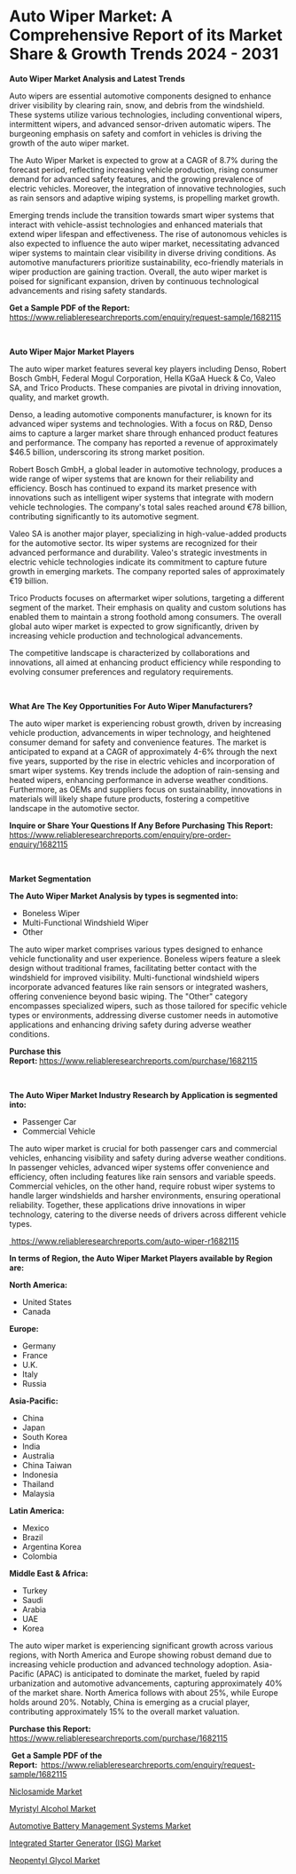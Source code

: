 <p><h1>Auto Wiper Market: A Comprehensive Report of its Market Share & Growth Trends 2024 - 2031</h1></p><p><strong>Auto Wiper Market Analysis and Latest Trends</strong></p>
<p><p>Auto wipers are essential automotive components designed to enhance driver visibility by clearing rain, snow, and debris from the windshield. These systems utilize various technologies, including conventional wipers, intermittent wipers, and advanced sensor-driven automatic wipers. The burgeoning emphasis on safety and comfort in vehicles is driving the growth of the auto wiper market.</p><p>The Auto Wiper Market is expected to grow at a CAGR of 8.7% during the forecast period, reflecting increasing vehicle production, rising consumer demand for advanced safety features, and the growing prevalence of electric vehicles. Moreover, the integration of innovative technologies, such as rain sensors and adaptive wiping systems, is propelling market growth. </p><p>Emerging trends include the transition towards smart wiper systems that interact with vehicle-assist technologies and enhanced materials that extend wiper lifespan and effectiveness. The rise of autonomous vehicles is also expected to influence the auto wiper market, necessitating advanced wiper systems to maintain clear visibility in diverse driving conditions. As automotive manufacturers prioritize sustainability, eco-friendly materials in wiper production are gaining traction. Overall, the auto wiper market is poised for significant expansion, driven by continuous technological advancements and rising safety standards.</p></p>
<p><strong>Get a Sample PDF of the Report:&nbsp;</strong> <a href="https://www.reliableresearchreports.com/enquiry/request-sample/1682115?utm_campaign=114&utm_medium=2&utm_source=Github&utm_content=ia&utm_term=11122024&utm_id=auto-wiper">https://www.reliableresearchreports.com/enquiry/request-sample/1682115</a></p>
<p>&nbsp;</p>
<p><strong>Auto Wiper Major Market Players</strong></p>
<p><p>The auto wiper market features several key players including Denso, Robert Bosch GmbH, Federal Mogul Corporation, Hella KGaA Hueck & Co, Valeo SA, and Trico Products. These companies are pivotal in driving innovation, quality, and market growth.</p><p>Denso, a leading automotive components manufacturer, is known for its advanced wiper systems and technologies. With a focus on R&D, Denso aims to capture a larger market share through enhanced product features and performance. The company has reported a revenue of approximately $46.5 billion, underscoring its strong market position.</p><p>Robert Bosch GmbH, a global leader in automotive technology, produces a wide range of wiper systems that are known for their reliability and efficiency. Bosch has continued to expand its market presence with innovations such as intelligent wiper systems that integrate with modern vehicle technologies. The company's total sales reached around €78 billion, contributing significantly to its automotive segment.</p><p>Valeo SA is another major player, specializing in high-value-added products for the automotive sector. Its wiper systems are recognized for their advanced performance and durability. Valeo's strategic investments in electric vehicle technologies indicate its commitment to capture future growth in emerging markets. The company reported sales of approximately €19 billion.</p><p>Trico Products focuses on aftermarket wiper solutions, targeting a different segment of the market. Their emphasis on quality and custom solutions has enabled them to maintain a strong foothold among consumers. The overall global auto wiper market is expected to grow significantly, driven by increasing vehicle production and technological advancements.</p><p>The competitive landscape is characterized by collaborations and innovations, all aimed at enhancing product efficiency while responding to evolving consumer preferences and regulatory requirements.</p></p>
<p>&nbsp;</p>
<p><strong>What Are The Key Opportunities For Auto Wiper Manufacturers?</strong></p>
<p><p>The auto wiper market is experiencing robust growth, driven by increasing vehicle production, advancements in wiper technology, and heightened consumer demand for safety and convenience features. The market is anticipated to expand at a CAGR of approximately 4-6% through the next five years, supported by the rise in electric vehicles and incorporation of smart wiper systems. Key trends include the adoption of rain-sensing and heated wipers, enhancing performance in adverse weather conditions. Furthermore, as OEMs and suppliers focus on sustainability, innovations in materials will likely shape future products, fostering a competitive landscape in the automotive sector.</p></p>
<p><strong>Inquire or Share Your Questions If Any Before Purchasing This Report:</strong> <a href="https://www.reliableresearchreports.com/enquiry/pre-order-enquiry/1682115?utm_campaign=114&utm_medium=2&utm_source=Github&utm_content=ia&utm_term=11122024&utm_id=auto-wiper">https://www.reliableresearchreports.com/enquiry/pre-order-enquiry/1682115</a></p>
<p>&nbsp;</p>
<p><strong>Market Segmentation</strong></p>
<p><strong>The Auto Wiper Market Analysis by types is segmented into:</strong></p>
<p><ul><li>Boneless Wiper</li><li>Multi-Functional Windshield Wiper</li><li>Other</li></ul></p>
<p><p>The auto wiper market comprises various types designed to enhance vehicle functionality and user experience. Boneless wipers feature a sleek design without traditional frames, facilitating better contact with the windshield for improved visibility. Multi-functional windshield wipers incorporate advanced features like rain sensors or integrated washers, offering convenience beyond basic wiping. The "Other" category encompasses specialized wipers, such as those tailored for specific vehicle types or environments, addressing diverse customer needs in automotive applications and enhancing driving safety during adverse weather conditions.</p></p>
<p><strong>Purchase this Report:&nbsp;</strong><a href="https://www.reliableresearchreports.com/purchase/1682115?utm_campaign=114&utm_medium=2&utm_source=Github&utm_content=ia&utm_term=11122024&utm_id=auto-wiper">https://www.reliableresearchreports.com/purchase/1682115</a></p>
<p>&nbsp;</p>
<p><strong>The Auto Wiper Market Industry Research by Application is segmented into:</strong></p>
<p><ul><li>Passenger Car</li><li>Commercial Vehicle</li></ul></p>
<p><p>The auto wiper market is crucial for both passenger cars and commercial vehicles, enhancing visibility and safety during adverse weather conditions. In passenger vehicles, advanced wiper systems offer convenience and efficiency, often including features like rain sensors and variable speeds. Commercial vehicles, on the other hand, require robust wiper systems to handle larger windshields and harsher environments, ensuring operational reliability. Together, these applications drive innovations in wiper technology, catering to the diverse needs of drivers across different vehicle types.</p></p>
<p><a href="https://www.reliableresearchreports.com/auto-wiper-r1682115?utm_campaign=114&utm_medium=2&utm_source=Github&utm_content=ia&utm_term=11122024&utm_id=auto-wiper">&nbsp;https://www.reliableresearchreports.com/auto-wiper-r1682115</a></p>
<p><strong>In terms of Region, the Auto Wiper Market Players available by Region are:</strong></p>
<p>
    <p> <strong> North America: </strong>
        <ul>
            <li>United States</li>
            <li>Canada</li>
        </ul>
        </p> 
    <p> <strong> Europe: </strong>
        <ul>
            <li>Germany</li>
            <li>France</li>
            <li>U.K.</li>
            <li>Italy</li>
            <li>Russia</li>
        </ul>
        </p> 
    <p> <strong> Asia-Pacific: </strong>
        <ul>
            <li>China</li>
            <li>Japan</li>
            <li>South Korea</li>
            <li>India</li>
            <li>Australia</li>
            <li>China Taiwan</li>
            <li>Indonesia</li>
            <li>Thailand</li>
            <li>Malaysia</li>
        </ul>
        </p> 
    <p> <strong> Latin America: </strong>
        <ul>
            <li>Mexico</li>
            <li>Brazil</li>
            <li>Argentina Korea</li>
            <li>Colombia</li>
        </ul>
        </p> 
    <p> <strong> Middle East & Africa: </strong>
        <ul>
            <li>Turkey</li>
            <li>Saudi</li>
            <li>Arabia</li>
            <li>UAE</li>
            <li>Korea</li>
        </ul>
    </p>
    </p>
<p><p>The auto wiper market is experiencing significant growth across various regions, with North America and Europe showing robust demand due to increasing vehicle production and advanced technology adoption. Asia-Pacific (APAC) is anticipated to dominate the market, fueled by rapid urbanization and automotive advancements, capturing approximately 40% of the market share. North America follows with about 25%, while Europe holds around 20%. Notably, China is emerging as a crucial player, contributing approximately 15% to the overall market valuation.</p></p>
<p><strong>Purchase this Report: </strong><a href="https://www.reliableresearchreports.com/purchase/1682115?utm_campaign=114&utm_medium=2&utm_source=Github&utm_content=ia&utm_term=11122024&utm_id=auto-wiper">https://www.reliableresearchreports.com/purchase/1682115</a></p>
<p>&nbsp;<strong>Get a Sample PDF of the Report:&nbsp;&nbsp;</strong><a href="https://www.reliableresearchreports.com/enquiry/request-sample/1682115?utm_campaign=114&utm_medium=2&utm_source=Github&utm_content=ia&utm_term=11122024&utm_id=auto-wiper">https://www.reliableresearchreports.com/enquiry/request-sample/1682115</a></p>
<p><strong></strong></p>
<p><p><a href="https://www.linkedin.com/pulse/late-mark-research-ceirf?utm_campaign=114&utm_medium=2&utm_source=Github&utm_content=ia&utm_term=11122024&utm_id=auto-wiper">Niclosamide Market</a></p><p><a href="https://www.linkedin.com/pulse/myristyl-alcohol-market-evolution-future-outlook-forecasting-pulkc?utm_campaign=114&utm_medium=2&utm_source=Github&utm_content=ia&utm_term=11122024&utm_id=auto-wiper">Myristyl Alcohol Market</a></p><p><a href="https://github.com/MonroeBullock54/Market-Research-Report-List-1/blob/main/automotive-battery-management-systems-market.md?utm_campaign=114&utm_medium=2&utm_source=Github&utm_content=ia&utm_term=11122024&utm_id=auto-wiper">Automotive Battery Management Systems Market</a></p><p><a href="https://github.com/rahu1506/Market-Research-Report-List-6/blob/main/integrated-starter-generator-isg-market.md?utm_campaign=114&utm_medium=2&utm_source=Github&utm_content=ia&utm_term=11122024&utm_id=auto-wiper">Integrated Starter Generator (ISG) Market</a></p><p><a href="https://www.linkedin.com/pulse/neopentyl-glycol-market-size-current-development-sales-bzvqc?utm_campaign=114&utm_medium=2&utm_source=Github&utm_content=ia&utm_term=11122024&utm_id=auto-wiper">Neopentyl Glycol Market</a></p></p>